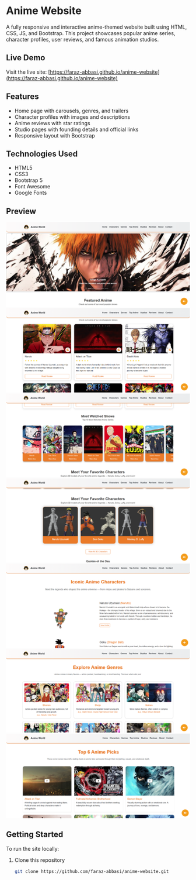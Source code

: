 # Anime Website 

A fully responsive and interactive anime-themed website built using HTML, CSS, JS, and Bootstrap. This project showcases popular anime series, character profiles, user reviews, and famous animation studios.

## Live Demo

Visit the live site: [https://faraz-abbasi.github.io/anime-website](https://faraz-abbasi.github.io/anime-website)

## Features

- Home page with carousels, genres, and trailers
- Character profiles with images and descriptions
- Anime reviews with star ratings
- Studio pages with founding details and official links
- Responsive layout with Bootstrap

## Technologies Used

- HTML5
- CSS3
- Bootstrap 5
- Font Awesome
- Google Fonts

## Preview

![Screenshot](images/preview1.png)
![Screenshot](images/preview2.png)
![Screenshot](images/preview3.png)
![Screenshot](images/preview4.png)
![Screenshot](images/preview5.png)
![Screenshot](images/preview6.png)
![Screenshot](images/preview7.png)

##  Getting Started

To run the site locally:

1. Clone this repository  
   ```bash
   git clone https://github.com/faraz-abbasi/anime-website.git
